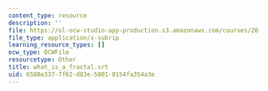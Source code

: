 ```yaml
---
content_type: resource
description: ''
file: https://ol-ocw-studio-app-production.s3.amazonaws.com/courses/20-219-becoming-the-next-bill-nye-writing-and-hosting-the-educational-show-january-iap-2015/6588e3377f62d83e58010154fa354a3e_what_is_a_fractal.srt
file_type: application/x-subrip
learning_resource_types: []
ocw_type: OCWFile
resourcetype: Other
title: what_is_a_fractal.srt
uid: 6588e337-7f62-d83e-5801-0154fa354a3e
---
```

